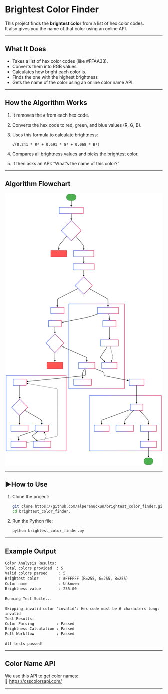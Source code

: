 
# Brightest Color Finder

This project finds the **brightest color** from a list of hex color codes.  
It also gives you the name of that color using an online API.

---

## What It Does

- Takes a list of hex color codes (like #FFAA33).
- Converts them into RGB values.
- Calculates how bright each color is.
- Finds the one with the highest brightness
- Gets the name of the color using an online color name API.

---

## How the Algorithm Works

1. It removes the `#` from each hex code.
2. Converts the hex code to red, green, and blue values (R, G, B).
3. Uses this formula to calculate brightness:

   ```
   √(0.241 * R² + 0.691 * G² + 0.068 * B²)
   ```

4. Compares all brightness values and picks the brightest color.
5. It then asks an API: “What’s the name of this color?”

---

## Algorithm Flowchart

<img src="https://raw.githubusercontent.com/alperenuckun/brightest_color_finder/main/algorithm_flowchart.svg" width="800"/>

---

## ▶How to Use

1. Clone the project:
   ```bash
   git clone https://github.com/alperenuckun/brightest_color_finder.git
   cd brightest_color_finder.
   ```

2. Run the Python file:
   ```bash
   python brightest_color_finder.py
   ```

---

## Example Output

```
Color Analysis Results:
Total colors provided  : 5
Valid colors parsed     : 5
Brightest color         : #FFFFFF (R=255, G=255, B=255)
Color name              : Unknown
Brightness value        : 255.00

Running Test Suite...

Skipping invalid color 'invalid': Hex code must be 6 characters long: invalid
Test Results:
Color Parsing          : Passed
Brightness Calculation : Passed
Full Workflow          : Passed

All tests passed!
```

---

## Color Name API

We use this API to get color names:  
🔗 https://csscolorsapi.com/

---

